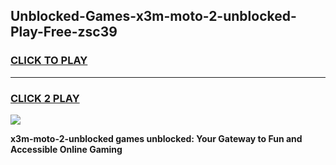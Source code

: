 
## Unblocked-Games-x3m-moto-2-unblocked-Play-Free-zsc39
<h3>
<a href="https://premium76.site?title=x3m-moto-2-unblocked&ref=23A">CLICK TO PLAY</a></h3>
<hr>

<h3>
<a href="https://premium76.site?title=x3m-moto-2-unblocked&ref=23A">CLICK 2 PLAY</a>
  
</h3>

<a href="https://premium76.site?title=x3m-moto-2-unblocked&ref=23A"><img src="https://clearcache.store/games.png"></a>


**x3m-moto-2-unblocked games unblocked: Your Gateway to Fun and Accessible Online Gaming**
